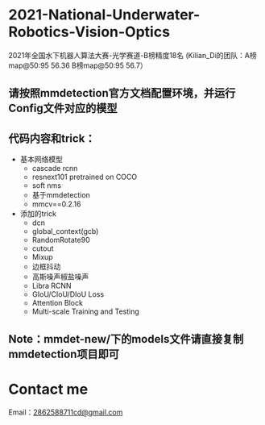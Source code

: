 # 2021-National-Underwater-Robotics-Vision-Optics
2021年全国水下机器人算法大赛-光学赛道-B榜精度18名 (Kilian_Di的团队：A榜map@50:95   56.36         B榜map@50:95 56.7）
## 请按照mmdetection官方文档配置环境，并运行Config文件对应的模型

## 代码内容和trick：

+ 基本网络模型
  + cascade rcnn
  + resnext101 pretrained on COCO
  + soft nms
  + 基于mmdetection
  + mmcv==0.2.16
+ 添加的trick
  + dcn
  + global_context(gcb)
  + RandomRotate90
  + cutout
  + Mixup
  +  边框抖动
  +  高斯噪声椒盐噪声
  +  Libra RCNN
  +  GIoU/CIoU/DIoU Loss
  +  Attention Block
  +  Multi-scale Training and Testing
## Note：mmdet-new/下的models文件请直接复制mmdetection项目即可
# Contact me

Email：2862588711cd@gmail.com
